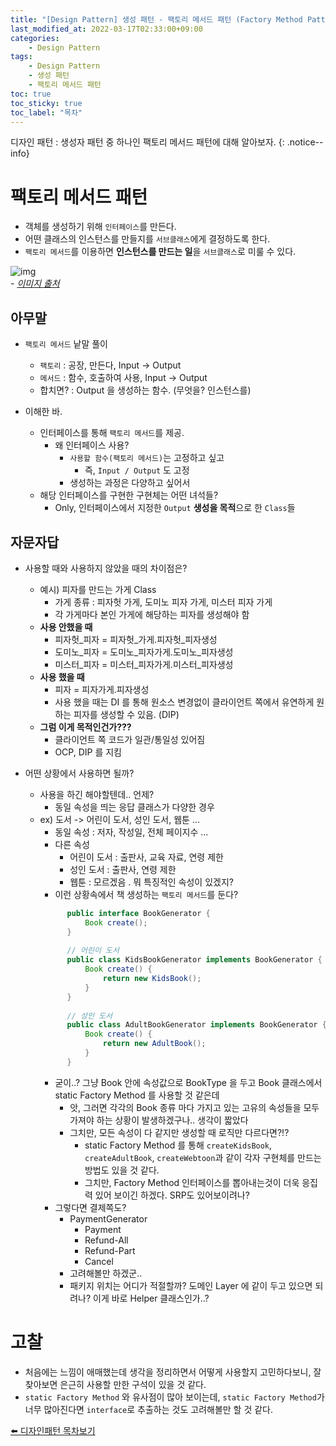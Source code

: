 ```yaml
---
title: "[Design Pattern] 생성 패턴 - 팩토리 메서드 패턴 (Factory Method Pattern)"
last_modified_at: 2022-03-17T02:33:00+09:00
categories:
    - Design Pattern
tags:
    - Design Pattern
    - 생성 패턴
    - 팩토리 메서드 패턴
toc: true
toc_sticky: true
toc_label: "목차"
---
```


디자인 패턴 : 생성자 패턴 중 하나인 팩토리 메서드 패턴에 대해 알아보자.
{: .notice--info}

# 팩토리 메서드 패턴

- 객체를 생성하기 위해 `인터페이스`를 만든다.
- 어떤 클래스의 인스턴스를 만들지를 `서브클래스`에게 결정하도록 한다.
- `팩토리 메서드`를 이용하면 **인스턴스를 만드는 일**을 `서브클래스`로 미룰 수 있다.

![img](https://user-images.githubusercontent.com/53864640/158666487-10800c5e-eaf5-4664-9f1f-f1638e5b3efb.png)
<br>_- [이미지 출처](https://ko.wikipedia.org/wiki/%ED%8C%A9%ED%86%A0%EB%A6%AC_%EB%A9%94%EC%84%9C%EB%93%9C_%ED%8C%A8%ED%84%B4#/media/%ED%8C%8C%EC%9D%BC:FactoryMethod.svg)_

## 아무말

- `팩토리 메서드` 낱말 풀이
    - `팩토리` : 공장, 만든다, Input -> Output
    - `메서드` : 함수, 호출하여 사용, Input -> Output
    - 합치면? : Output 을 생성하는 함수. (무엇을? 인스턴스를)

- 이해한 바.
    - 인터페이스를 통해 `팩토리 메서드`를 제공.
        - 왜 인터페이스 사용?
            - `사용할 함수(팩토리 메서드)`는 고정하고 싶고
                - 즉, `Input / Output` 도 고정
            - 생성하는 과정은 다양하고 싶어서
    - 해당 인터페이스를 구현한 구현체는 어떤 녀석들?
        - Only, 인터페이스에서 지정한 `Output` **생성을 목적**으로 한 `Class`들

## 자문자답

- 사용할 때와 사용하지 않았을 때의 차이점은?
    - 예시) 피자를 만드는 가게 Class
        - 가게 종류 : 피자헛 가게, 도미노 피자 가게, 미스터 피자 가게
        - 각 가게마다 본인 가게에 해당하는 피자를 생성해야 함
    - **사용 안했을 때**
        - 피자헛_피자 = 피자헛_가게.피자헛_피자생성
        - 도미노_피자 = 도미노_피자가게.도미노_피자생성
        - 미스터_피자 = 미스터_피자가게.미스터_피자생성
    - **사용 했을 때**
        - 피자 = 피자가게.피자생성
        - 사용 했을 때는 DI 를 통해 원소스 변경없이 클라이언트 쪽에서 유연하게 원하는 피자를 생성할 수 있음. (DIP)
    - **그럼 이게 목적인건가???**
        - 클라이언트 쪽 코드가 일관/통일성 있어짐
        - OCP, DIP 를 지킴


- 어떤 상황에서 사용하면 될까?
    - 사용을 하긴 해야할텐데.. 언제?
        - 동일 속성을 띄는 응답 클래스가 다양한 경우
    - ex) 도서 -> 어린이 도서, 성인 도서, 웹툰 ...
        - 동일 속성 : 저자, 작성일, 전체 페이지수 ...
        - 다른 속성
            - 어린이 도서 : 출판사, 교육 자료, 연령 제한
            - 성인 도서 : 출판사, 연령 제한
            - 웹툰 : 모르겠음 . 뭐 특징적인 속성이 있겠지?
        - 이런 상황속에서 책 생성하는 `팩토리 메서드`를 둔다?
      ```java
            public interface BookGenerator {
                Book create();
            }
                
            // 어린이 도서
            public class KidsBookGenerator implements BookGenerator {
                Book create() {
                    return new KidsBook();
                }         
            }
          
            // 성인 도서
            public class AdultBookGenerator implements BookGenerator {
                Book create() {
                    return new AdultBook();
                }         
            }
      ```
        - 굳이..? 그냥 Book 안에 속성값으로 BookType 을 두고 Book 클래스에서 static Factory Method 를 사용할 것 같은데
            - 앗, 그러면 각각의 Book 종류 마다 가지고 있는 고유의 속성들을 모두 가져야 하는 상황이 발생하겠구나.. 생각이 짧았다
            - 그치만, 모든 속성이 다 같지만 생성할 때 로직만 다르다면?!?
                - static Factory Method 를 통해 `createKidsBook`, `createAdultBook`, `createWebtoon`과 같이 각자 구현체를 만드는 방법도 있을 것 같다.
                - 그치만, Factory Method 인터페이스를 뽑아내는것이 더욱 응집력 있어 보이긴 하겠다. SRP도 있어보이려나?
      - 그렇다면 결제쪽도?
          - PaymentGenerator
              - Payment
              - Refund-All
              - Refund-Part
              - Cancel
          - 고려해볼만 하겠군..
          - 패키지 위치는 어디가 적절할까? 도메인 Layer 에 같이 두고 있으면 되려나? 이게 바로 Helper 클래스인가..?

# 고찰

- 처음에는 느낌이 애매했는데 생각을 정리하면서 어떻게 사용할지 고민하다보니, 잘 찾아보면 은근히 사용할 만한 구석이 있을 것 같다.
- `static Factory Method` 와 유사점이 많아 보이는데, `static Factory Method`가 너무 많아진다면 `interface`로 추출하는 것도 고려해볼만 할 것 같다.

[⬅️ 디자인패턴 목차보기](/design%20pattern/design-pattern-overview/)